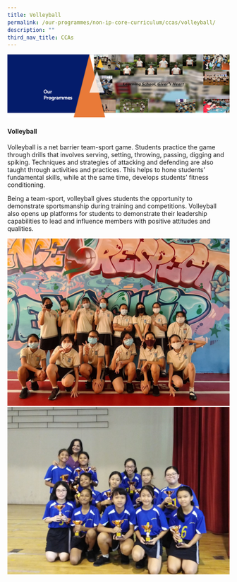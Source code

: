 ```yaml
---
title: Volleyball
permalink: /our-programmes/non-ip-core-curriculum/ccas/volleyball/
description: ""
third_nav_title: CCAs
---
```

<img src="/images/OurProgrammes1.png">
<h4><strong>Volleyball</strong></h4>
<p>Volleyball is a net barrier team-sport game. Students practice the game through drills that involves serving, setting, throwing, passing, digging and spiking. Techniques and strategies of attacking and defending are also taught through activities and practices. This helps to hone students&rsquo; fundamental skills, while at the same time, develops students&rsquo; fitness conditioning.</p>
<p>Being a team-sport, volleyball gives students the opportunity to demonstrate sportsmanship during training and competitions. Volleyball also opens up platforms for students to demonstrate their leadership capabilities to lead and influence members with positive attitudes and qualities.</p>
<img src="/images/Volleyball1.jpeg"><br>
<img src="/images/Volleyball2.jpeg">